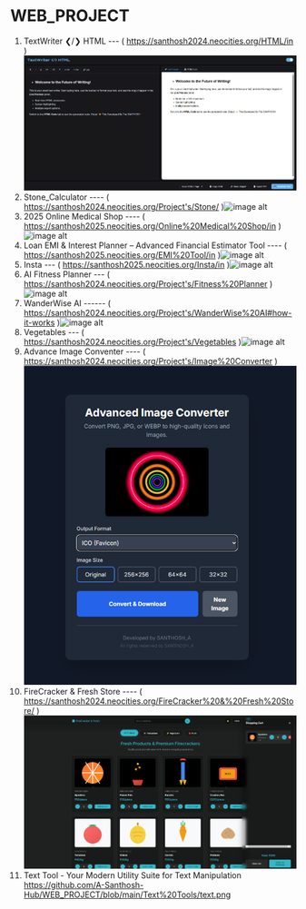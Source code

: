 # WEB_PROJECT
1. TextWriter ❮/❯ HTML --- ( https://santhosh2024.neocities.org/HTML/in )![image alt](https://github.com/A-Santhosh-Hub/WEB_PROJECT/blob/main/img/projects%20screenshot/Screenshot%202025-08-15%20120253.png )
2. Stone_Calculator  ---- ( https://santhosh2024.neocities.org/Project's/Stone/ )![image alt]( )
3. 2025 Online Medical Shop  ---- ( https://santhosh2025.neocities.org/Online%20Medical%20Shop/in )![image alt]( )
4. Loan EMI & Interest Planner – Advanced Financial Estimator Tool ---- ( https://santhosh2025.neocities.org/EMI%20Tool/in )![image alt]( )
5. Insta --- ( https://santhosh2025.neocities.org/Insta/in )![image alt]( )
6. AI Fitness Planner ---  ( https://santhosh2024.neocities.org/Project's/Fitness%20Planner )![image alt]( )
7. WanderWise AI ------   (  https://santhosh2024.neocities.org/Project's/WanderWise%20AI#how-it-works  )![image alt]( )
8. Vegetables --- ( https://santhosh2024.neocities.org/Project's/Vegetables )![image alt]( )
9. Advance Image Conventer  ---- ( https://santhosh2024.neocities.org/Project's/Image%20Converter )  ![image alt](https://github.com/A-Santhosh-Hub/WEB_PROJECT/blob/main/Advanced%20Image%20Converter/Screenshot%202025-08-15%20115816.png)
10. FireCracker & Fresh Store ---- ( https://santhosh2024.neocities.org/FireCracker%20&%20Fresh%20Store/ ) ![image alt](https://github.com/A-Santhosh-Hub/WEB_PROJECT/blob/main/FireCracker%20%26%20Fresh%20Store/FireCracker%20%26%20Fresh%20Store.png)
11. Text Tool - Your Modern Utility Suite for Text Manipulation   https://github.com/A-Santhosh-Hub/WEB_PROJECT/blob/main/Text%20Tools/text.png
